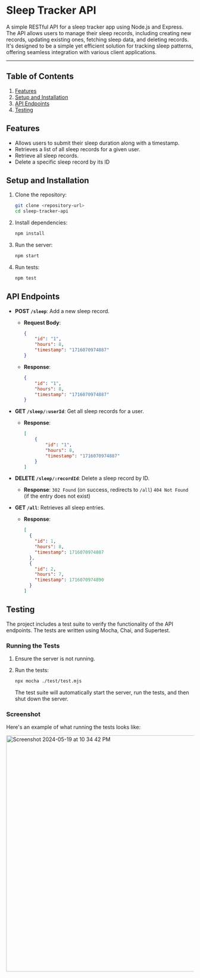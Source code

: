 # Sleep Tracker API

A simple RESTful API for a sleep tracker app using Node.js and Express. The API allows users to manage their sleep records, including creating new records, updating existing ones, fetching sleep data, and deleting records. It's designed to be a simple yet efficient solution for tracking sleep patterns, offering seamless integration with various client applications.

---

## Table of Contents

1. [Features](#features)
2. [Setup and Installation](#setup-and-installation)
3. [API Endpoints](#api-endpoints)
4. [Testing](#testing)

## Features

- Allows users to submit their sleep duration along with a timestamp.
- Retrieves a list of all sleep records for a given user.
- Retrieve all sleep records.
- Delete a specific sleep record by its ID

## Setup and Installation

1. Clone the repository:
    ```bash
    git clone <repository-url>
    cd sleep-tracker-api
    ```

2. Install dependencies:
    ```bash
    npm install
    ```

3. Run the server:
    ```bash
    npm start
    ```

4. Run tests:
    ```bash
    npm test
    ```

## API Endpoints

- **POST `/sleep`**: Add a new sleep record.
    - **Request Body**:
        ```json
        {
            "id": "1",
            "hours": 8,
            "timestamp": "1716070974887"
        }
        ```
    - **Response**:
        ```json
        {
            "id": "1",
            "hours": 8,
            "timestamp": "1716070974887"
        }
        ```
        

- **GET `/sleep/:userId`**: Get all sleep records for a user.
    - **Response**:
        ```json
        [
            {
                "id": "1",
                "hours": 8,
                "timestamp": "1716070974887"
            }
        ]
        ```

- **DELETE `/sleep/:recordId`**: Delete a sleep record by ID.
    - **Response**:
        `302 Found` (on success, redirects to `/all`)
        `404 Not Found` (if the entry does not exist)


- **GET `/all`**: Retrieves all sleep entries.
    - **Response**:
        ```json
        [
          {
            "id": 1,
            "hours": 8,
            "timestamp": 1716070974887
          },
          {
            "id": 2,
            "hours": 7,
            "timestamp": 1716070974890
          }
        ]
        ```
      

## Testing

The project includes a test suite to verify the functionality of the API endpoints. The tests are written using Mocha, Chai, and Supertest.

### Running the Tests

1. Ensure the server is not running.
2. Run the tests:

    ```bash
    npx mocha ./test/test.mjs
    ```

   The test suite will automatically start the server, run the tests, and then shut down the server.

### Screenshot

Here's an example of what running the tests looks like:

<img width="635" alt="Screenshot 2024-05-19 at 10 34 42 PM" src="https://github.com/tanmay-0017/Sleep_Tracker-Rest-API/assets/97460992/28be6b36-d671-4ad8-a758-ebb7ef342bd5">


